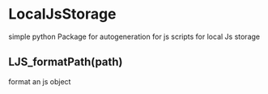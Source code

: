 # LocalJsStorage

simple python Package for autogeneration for js scripts 
for local Js storage

## LJS_formatPath(path)
format an js object 


